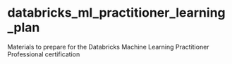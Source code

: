 # databricks_ml_practitioner_learning_plan
Materials to prepare for the Databricks Machine Learning Practitioner Professional certification
